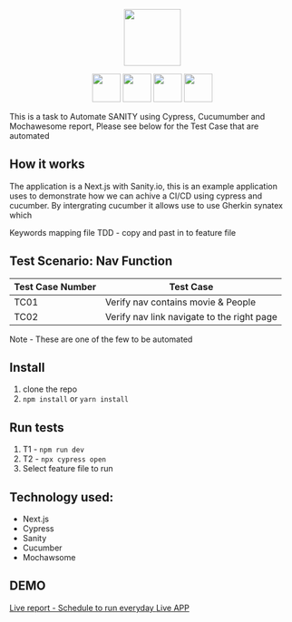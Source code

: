 <p align="center">
 <img height="100px" src="http://www.sanity.io/static/images/logo.png" />

 </p>
 <p align="center">
<img height="50px" src="https://upload.wikimedia.org/wikipedia/commons/thumb/8/8e/Nextjs-logo.svg/1200px-Nextjs-logo.svg.png" /> 
 <img height="50px" src="https://miro.medium.com/max/7200/1*Jkb_tsMBOvL6wQ8bzldu8Q.png" />
  <img height="50px" src="https://cdn.iconscout.com/icon/free/png-256/mocha-1-1175012.png" /> 
  <img height="50px" src="https://iconape.com/wp-content/files/nn/51529/svg/cucumber.svg" />
 </p>
This is a task to Automate SANITY using Cypress, Cucumumber and Mochawesome report, Please see below for the Test Case that are automated

## How it works

The application is a Next.js with Sanity.io, this is an example application uses to demonstrate how we can achive a CI/CD using cypress and cucumber. By intergrating cucumber it allows use to use Gherkin synatex which

Keywords
mapping file
TDD - copy and past in to feature file

## **Test Scenario**: Nav Function

| Test Case Number | Test Case                                  |
| ---------------- | ------------------------------------------ |
| TC01             | Verify nav contains movie & People         |
| TC02             | Verify nav link navigate to the right page |

Note - These are one of the few to be automated

## Install

1.  clone the repo
2.  `npm install` or `yarn install`

## Run tests

1.  T1 - `npm run dev`
2.  T2 - `npx cypress open`
3.  Select feature file to run

## Technology used:

- Next.js
- Cypress
- Sanity
- Cucumber
- Mochawsome

## DEMO

[Live report - Schedule to run everyday ](https://pirasanthan-jesugeevegan.github.io/amt-cypress-sanity/)
[Live APP ](https://sanity-cypress.netlify.app/)
